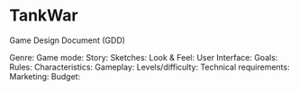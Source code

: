 # TankWar

Game Design Document (GDD)

Genre: 
Game mode:
Story:
Sketches:
Look & Feel:
User Interface:
Goals:
Rules:
Characteristics:
Gameplay:
Levels/difficulty:
Technical requirements:
Marketing:
Budget:
